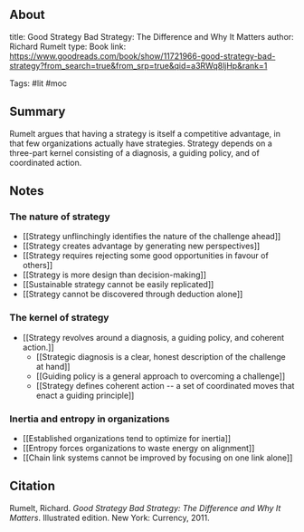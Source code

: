 ## About
title: Good Strategy Bad Strategy: The Difference and Why It Matters
author: Richard Rumelt
type: Book
link: https://www.goodreads.com/book/show/11721966-good-strategy-bad-strategy?from_search=true&from_srp=true&qid=a3RWq8ljHp&rank=1

Tags: #lit #moc 

## Summary
Rumelt argues that having a strategy is itself a competitive advantage, in that few organizations actually have strategies. Strategy depends on a three-part kernel consisting of a diagnosis, a guiding policy, and of coordinated action. 

## Notes

### The nature of strategy
- [[Strategy unflinchingly identifies the nature of the challenge ahead]]
- [[Strategy creates advantage by generating new perspectives]]
- [[Strategy requires rejecting some good opportunities in favour of others]]
- [[Strategy is more design than decision-making]]
- [[Sustainable strategy cannot be easily replicated]]
- [[Strategy cannot be discovered through deduction alone]]

### The kernel of strategy
- [[Strategy revolves around a diagnosis, a guiding policy, and coherent action.]]
	- [[Strategic diagnosis is a clear, honest description of the challenge at hand]]
	- [[Guiding policy is a general approach to overcoming a challenge]]
	- [[Strategy defines coherent action -- a set of coordinated moves that enact a guiding principle]]

### Inertia and entropy in organizations
- [[Established organizations tend to optimize for inertia]]
- [[Entropy forces organizations to waste energy on alignment]]
- [[Chain link systems cannot be improved by focusing on one link alone]]

## Citation
Rumelt, Richard. *Good Strategy Bad Strategy: The Difference and Why It Matters*. Illustrated edition. New York: Currency, 2011.